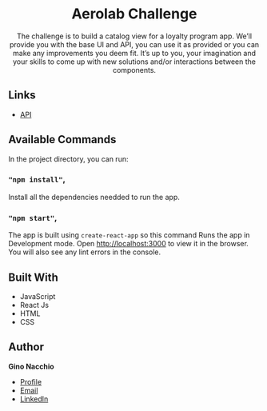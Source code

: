 <h1 align="center">Aerolab Challenge</h1>

<p align="center">The challenge is to build a catalog view for a loyalty program app. We’ll provide you with the base UI and API, you can use it as provided or you can make any improvements you deem fit. It’s up to you, your imagination and your skills to come up with new solutions and/or interactions between the components.</p>

## Links

- [API](https://aerolabchallenge.docs.apiary.io/ "API")

## Available Commands

In the project directory, you can run:

### `"npm install"`,

Install all the dependencies needded to run the app.

### `"npm start"`,

The app is built using `create-react-app` so this command Runs the app in Development mode. Open [http://localhost:3000](http://localhost:3000) to view it in the browser.
You will also see any lint errors in the console.

## Built With

- JavaScript
- React Js
- HTML
- CSS

## Author

**Gino Nacchio**

- [Profile](https://github.com/rohit19060 "Gino Nacchio")
- [Email](mailto:ginonacchio94@gmail.com?subject=Hi "Hey!")
- [LinkedIn](https://www.linkedin.com/in/ginonacchio/)
